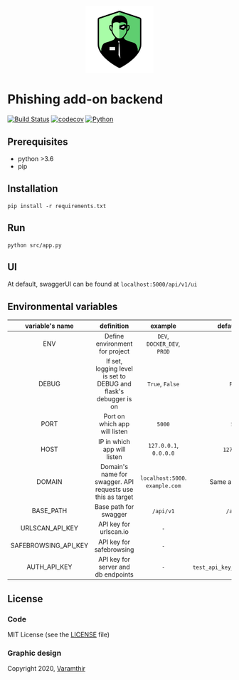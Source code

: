 <p align="center">
    <img width="30%" src="Logo.png" alt="AntiPhishMe Logo"/>
</p>

# Phishing add-on backend

[![Build Status](https://travis-ci.com/TheArqsz/phishing_backend.svg?branch=develop)](https://travis-ci.com/TheArqsz/phishing_backend)
[![codecov](https://codecov.io/gh/TheArqsz/AntiPhishMe-backend/branch/develop/graph/badge.svg)](https://codecov.io/gh/TheArqsz/AntiPhishMe-backend)
[![Python](https://img.shields.io/pypi/pyversions/Django)](https://img.shields.io/pypi/pyversions/Django)


## Prerequisites

- python >3.6
- pip

## Installation

```python3
pip install -r requirements.txt
```

## Run

```python3
python src/app.py
```

## UI

At default, swaggerUI can be found at `localhost:5000/api/v1/ui`

## Environmental variables

| variable's name  | definition  | example  | default value |
|:-:|:-:|:-:|:-:|
| ENV     | Define environment for project  | `DEV`, `DOCKER_DEV`, `PROD`  | `DEV` |  
| DEBUG   | If set, logging level is set to DEBUG and flask's debugger is on  | `True`, `False`  | `False` |
| PORT    | Port on which app will listen   | `5000`  | `5000` |
| HOST    | IP in which app will listen     | `127.0.0.1`, `0.0.0.0`    | `127.0.0.1` |
| DOMAIN  | Domain's name for swagger. API requests use this as target  | `localhost:5000`. `example.com` | Same as `HOST:PORT` | Varamthir
| BASE_PATH | Base path for swagger | `/api/v1` | `/api/v1` |
| URLSCAN_API_KEY | API key for urlscan.io | `-` | `-` |
| SAFEBROWSING_API_KEY | API key for safebrowsing | `-` | `-` |
| AUTH_API_KEY | API key for server and db endpoints | `-` | `test_api_key_978675645342312` |

## License

### Code

MIT License (see the [LICENSE](LICENSE) file)

### Graphic design

Copyright 2020, [Varamthir](https://github.com/NeonDreamZ)
